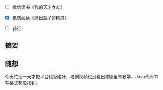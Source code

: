 - [ ] 微信读书《我的天才女友》
- [x] 纸质阅读《逃出瓶子的精灵》
- [ ] 骑行


## 摘要


## 随想
今天忙活一天才把平台给搭建好，培训视频也没看出来哪里有教学，Java代码书写格式都没找到。